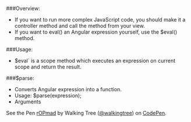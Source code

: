 ###Overview:
*	If you want to run more complex JavaScript code, you should make it a controller method and call the method from your view. 
*	If you want to eval() an Angular expression yourself, use the $eval() method.

###Usage:
*	$eval` is a scope method which executes an expression on current scope and return the result.

###$parse:
* Converts Angular expression into a function.
* Usage: 
  $parse(expression);
* Arguments

<p data-height="268" data-theme-id="0" data-slug-hash="rOPmad" data-default-tab="result" data-user="walkingtree" class='codepen'>See the Pen <a href='http://codepen.io/walkingtree/pen/rOPmad/'>rOPmad</a> by Walking Tree (<a href='http://codepen.io/walkingtree'>@walkingtree</a>) on <a href='http://codepen.io'>CodePen</a>.</p>
<script async src="//assets.codepen.io/assets/embed/ei.js"></script>
